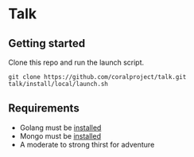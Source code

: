 # Talk

## Getting started

Clone this repo and run the launch script.

```
git clone https://github.com/coralproject/talk.git
talk/install/local/launch.sh
```

## Requirements

* Golang must be [installed](https://golang.org/doc/install)
* Mongo must be [installed](https://docs.mongodb.com/manual/installation/)
* A moderate to strong thirst for adventure

